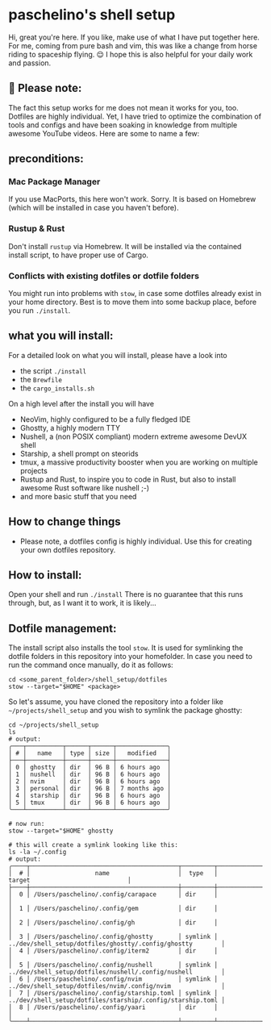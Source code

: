 # paschelino's shell setup
Hi, great you're here. If you like, make use of what I have put together here. For me, coming from pure bash and vim, 
this was like a change from horse riding to spaceship flying. 😌 I hope this is also helpful for your daily work and passion.

## 🧐 Please note: 
The fact this setup works for me does not mean it works for you, too. Dotfiles are highly individual.
Yet, I have tried to optimize the combination of tools and configs and have been soaking in knowledge from multiple awesome
YouTube videos. Here are some to name a few:

## preconditions:
### Mac Package Manager
If you use MacPorts, this here won't work. Sorry. It is based on Homebrew (which will be installed in case you haven't before).

### Rustup & Rust
Don't install `rustup` via Homebrew. It will be installed via the contained install script, to have proper use of Cargo.

### Conflicts with existing dotfiles or dotfile folders
You might run into problems with `stow`, in case some dotfiles already exist in your home directory. 
Best is to move them into some backup place, before you run `./install`.

## what you will install:
For a detailed look on what you will install, please have a look into
- the script `./install`
- the `Brewfile`
- the `cargo_installs.sh`

On a high level after the install you will have
- NeoVim, highly configured to be a fully fledged IDE
- Ghostty, a highly modern TTY
- Nushell, a (non POSIX compliant) modern extreme awesome DevUX shell
- Starship, a shell prompt on steorids
- tmux, a massive productivity booster when you are working on multiple projects
- Rustup and Rust, to inspire you to code in Rust, but also to install awesome Rust software like nushell ;-)
- and more basic stuff that you need

## How to change things
- Please note, a dotfiles config is highly individual. Use this for creating your own dotfiles repository.

## How to install:
Open your shell and run `./install`
There is no guarantee that this runs through, but, as I want it to work, it is likely...

## Dotfile management:
The install script also installs the tool `stow`. It is used for symlinking the dotfile folders in this repository
into your homefolder. In case you need to run the command once manually, do it as follows:
```shell
cd <some_parent_folder>/shell_setup/dotfiles
stow --target="$HOME" <package>
```

So let's assume, you have cloned the repository into a folder like `~/projects/shell_setup` and you wish to symlink the package ghostty:
```shell
cd ~/projects/shell_setup
ls
# output:
╭───┬──────────┬──────┬──────┬──────────────╮
│ # │   name   │ type │ size │   modified   │
├───┼──────────┼──────┼──────┼──────────────┤
│ 0 │ ghostty  │ dir  │ 96 B │ 6 hours ago  │
│ 1 │ nushell  │ dir  │ 96 B │ 6 hours ago  │
│ 2 │ nvim     │ dir  │ 96 B │ 6 hours ago  │
│ 3 │ personal │ dir  │ 96 B │ 7 months ago │
│ 4 │ starship │ dir  │ 96 B │ 6 hours ago  │
│ 5 │ tmux     │ dir  │ 96 B │ 6 hours ago  │
╰───┴──────────┴──────┴──────┴──────────────╯

# now run:
stow --target="$HOME" ghostty

# this will create a symlink looking like this:
ls -la ~/.config
# output:
╭────┬─────────────────────────────────────────┬─────────┬────────────────────────────────────────────────────────────┬─...
│  # │                  name                   │  type   │                           target                           │
├────┼─────────────────────────────────────────┼─────────┼────────────────────────────────────────────────────────────┼─...
│  0 │ /Users/paschelino/.config/carapace      │ dir     │                                                            │
│  1 │ /Users/paschelino/.config/gem           │ dir     │                                                            │
│  2 │ /Users/paschelino/.config/gh            │ dir     │                                                            │
│  3 │ /Users/paschelino/.config/ghostty       │ symlink │ ../dev/shell_setup/dotfiles/ghostty/.config/ghostty        │
│  4 │ /Users/paschelino/.config/iterm2        │ dir     │                                                            │
│  5 │ /Users/paschelino/.config/nushell       │ symlink │ ../dev/shell_setup/dotfiles/nushell/.config/nushell        │
│  6 │ /Users/paschelino/.config/nvim          │ symlink │ ../dev/shell_setup/dotfiles/nvim/.config/nvim              │
│  7 │ /Users/paschelino/.config/starship.toml │ symlink │ ../dev/shell_setup/dotfiles/starship/.config/starship.toml │
│  8 │ /Users/paschelino/.config/yaari         │ dir     │                                                            │
╰────┴─────────────────────────────────────────┴─────────┴────────────────────────────────────────────────────────────┴─...
```

